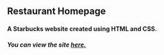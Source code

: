 ## Restaurant Homepage
#### A Starbucks website created using HTML and CSS.
##### You can view the site [**here.**](https://rawcdn.githack.com/hasanilteris/Restaurant-Homepage/cf6a88df4c1bded3006e01c93df6b6a8e934f502/index.html)
